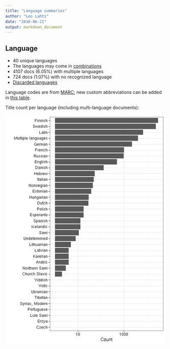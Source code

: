 ```yaml
---
title: "Language summaries"
author: "Leo Lahti"
date: "2016-06-21"
output: markdown_document
---
```


## Language

 * 40 unique languages
 * The languages may come in [combinations](output.tables/language_conversions.csv)
 * 4107 docs (6.05%) with multiple languages
 * 724 docs (1.07%) with no recognized language 
 * [Discarded languages](output.tables/language_discarded.csv)

Language codes are from [MARC](http://www.loc.gov/marc/languages/language_code.html); new custom abbreviations can be added in [this table](https://github.com/rOpenGov/bibliographica/blob/master/inst/extdata/language_abbreviations.csv).

Title count per language (including multi-language documents):

![plot of chunk summarylang](figure/summarylang-1.png)

